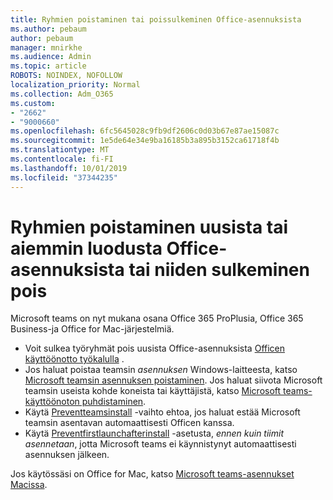 ```yaml
---
title: Ryhmien poistaminen tai poissulkeminen Office-asennuksista
ms.author: pebaum
author: pebaum
manager: mnirkhe
ms.audience: Admin
ms.topic: article
ROBOTS: NOINDEX, NOFOLLOW
localization_priority: Normal
ms.collection: Adm_O365
ms.custom:
- "2662"
- "9000660"
ms.openlocfilehash: 6fc5645028c9fb9df2606c0d03b67e87ae15087c
ms.sourcegitcommit: 1e5de64e34e9ba16185b3a895b3152ca61718f4b
ms.translationtype: MT
ms.contentlocale: fi-FI
ms.lasthandoff: 10/01/2019
ms.locfileid: "37344235"
---
```

# <a name="uninstall-or-exclude-teams-from-new-or-existing-office-installations"></a>Ryhmien poistaminen uusista tai aiemmin luodusta Office-asennuksista tai niiden sulkeminen pois

Microsoft teams on nyt mukana osana Office 365 ProPlusia, Office 365 Business-ja Office for Mac-järjestelmiä.

- Voit sulkea työryhmät pois uusista Office-asennuksista [Officen käyttöönotto työkalulla](https://docs.microsoft.com/deployoffice/teams-install#how-to-exclude-microsoft-teams-from-new-installations-of-office-365-proplus) .
- Jos haluat poistaa teamsin *asennuksen* Windows-laitteesta, katso [Microsoft teamsin asennuksen poistaminen](https://support.office.com/article/3b159754-3c26-4952-abe7-57d27f5f4c81). Jos haluat siivota Microsoft teamsin useista kohde koneista tai käyttäjistä, katso [Microsoft teams-käyttöönoton puhdistaminen](https://docs.microsoft.com/microsoftteams/scripts/powershell-script-teams-deployment-clean-up).
- Käytä [Preventteamsinstall](https://docs.microsoft.com/deployoffice/teams-install#use-group-policy-to-control-the-installation-of-microsoft-teams
) -vaihto ehtoa, jos haluat estää Microsoft teamsin asentavan automaattisesti Officen kanssa.
- Käytä [Preventfirstlaunchafterinstall](https://docs.microsoft.com/deployoffice/teams-install#use-group-policy-to-prevent-microsoft-teams-from-starting-automatically-after-installation) -asetusta, *ennen kuin tiimit asennetaan*, jotta Microsoft teams ei käynnistynyt automaattisesti asennuksen jälkeen.

Jos käytössäsi on Office for Mac, katso [Microsoft teams-asennukset Macissa](https://docs.microsoft.com/deployoffice/teams-install#microsoft-teams-installations-on-a-mac).